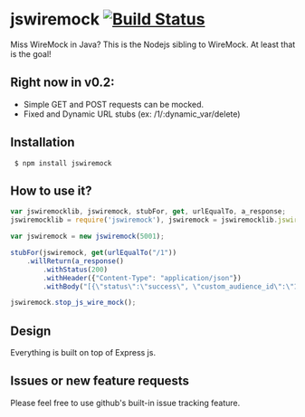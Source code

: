 # jswiremock [![Build Status](https://travis-ci.org/jlidder/jswiremock.svg?branch=master)](https://travis-ci.org/jlidder/jswiremock)

Miss WireMock in Java? This is the Nodejs sibling to WireMock. At least that is the goal!

## Right now in v0.2:

- Simple GET and POST requests can be mocked.
- Fixed and Dynamic URL stubs (ex: /1/:dynamic_var/delete)

## Installation
     $ npm install jswiremock


## How to use it?

```javascript
var jswiremocklib, jswiremock, stubFor, get, urlEqualTo, a_response;
jswiremocklib = require('jswiremock'), jswiremock = jswiremocklib.jswiremock, stubFor = jswiremocklib.stubFor, get = jswiremocklib.get, urlEqualTo = jswiremocklib.urlEqualTo, a_response = jswiremocklib.a_response;

var jswiremock = new jswiremock(5001);

stubFor(jswiremock, get(urlEqualTo("/1"))
    .willReturn(a_response()
        .withStatus(200)
        .withHeader({"Content-Type": "application/json"})
        .withBody("[{\"status\":\"success\", \"custom_audience_id\":\"12345\", \"lookalike_audience_id\": \"678999\"}]")));

jswiremock.stop_js_wire_mock();
```

## Design

Everything is built on top of Express js.

## Issues or new feature requests

Please feel free to use github's built-in issue tracking feature.
